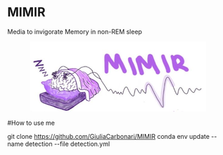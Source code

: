 # MIMIR
Media to invigorate Memory in non-REM sleep

<p align="center">
    <img width="400" height="160" src="https://github.com/GiuliaCarbonari/MIMIR/blob/main/Mimir_Logo.jpeg">
</p>

#How to use me

 git clone https://github.com/GiuliaCarbonari/MIMIR
 conda env update --name detection --file detection.yml